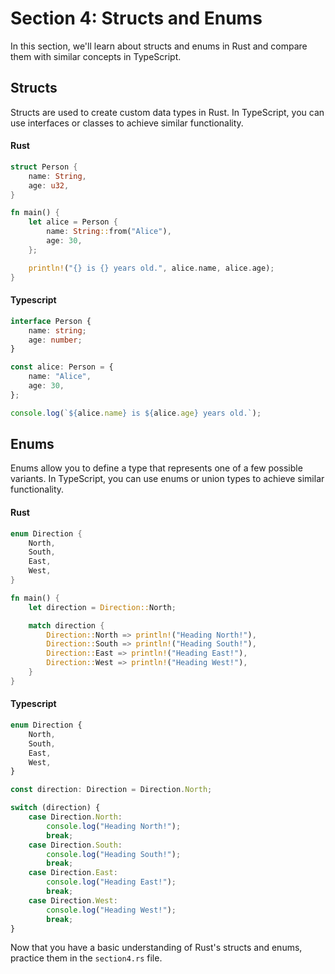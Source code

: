 # Section 4: Structs and Enums

In this section, we'll learn about structs and enums in Rust and compare them with similar concepts in TypeScript.

## Structs

Structs are used to create custom data types in Rust. In TypeScript, you can use interfaces or classes to achieve similar functionality.

#### Rust

```rust
struct Person {
    name: String,
    age: u32,
}

fn main() {
    let alice = Person {
        name: String::from("Alice"),
        age: 30,
    };

    println!("{} is {} years old.", alice.name, alice.age);
}
```

#### Typescript

```typescript
interface Person {
    name: string;
    age: number;
}

const alice: Person = {
    name: "Alice",
    age: 30,
};

console.log(`${alice.name} is ${alice.age} years old.`);
```

## Enums

Enums allow you to define a type that represents one of a few possible variants. In TypeScript, you can use enums or union types to achieve similar functionality.

#### Rust

```rust
enum Direction {
    North,
    South,
    East,
    West,
}

fn main() {
    let direction = Direction::North;

    match direction {
        Direction::North => println!("Heading North!"),
        Direction::South => println!("Heading South!"),
        Direction::East => println!("Heading East!"),
        Direction::West => println!("Heading West!"),
    }
}
```

#### Typescript

```typescript
enum Direction {
    North,
    South,
    East,
    West,
}

const direction: Direction = Direction.North;

switch (direction) {
    case Direction.North:
        console.log("Heading North!");
        break;
    case Direction.South:
        console.log("Heading South!");
        break;
    case Direction.East:
        console.log("Heading East!");
        break;
    case Direction.West:
        console.log("Heading West!");
        break;
}
```

Now that you have a basic understanding of Rust's structs and enums, practice them in the `section4.rs` file.
